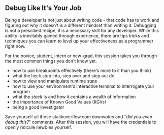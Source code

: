 ## Debug Like It's Your Job

Being a developer is not just about writing code - that code has to work and figuring out why it doesn't
is a different mindset than writing it. Debugging is not a prescibed recipe, it is a necessary 
skill for any developer. While this ability is inevitably gained through experience, there are tips tricks 
and techniques you can learn to level up your effectiveness as a programmer right now. 

For the novice, student, intern or new-grad, this session takes you through the most common things you don't know yet.

* how to use breakpoints effectively (there's more to it than you think)
* what the heck step into, step over and step out do
* how to view and manipulate runtime state
* how to use your environment's interactive terminal to interrogate your program
* what the *stack* is and how it contains a wealth of information
* the importance of Known Good Values (KGVs)
* being a good investigator

Save yourself all those stackoverflow.com downvotes and "*did you even debug this?*" comments. After this 
session, you will have the credentials to openly ridicule newbies yourself.



